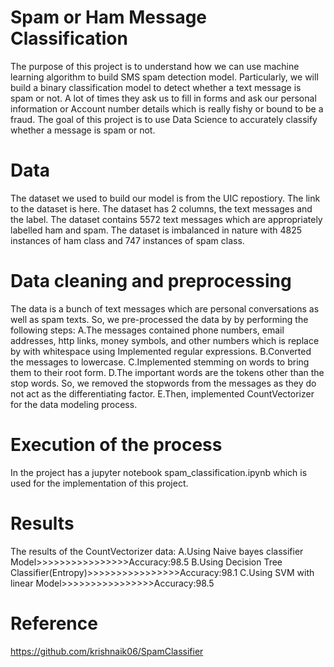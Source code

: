 # Spam or Ham Message Classification
The purpose of this project is to understand how we can use machine learning algorithm to build SMS spam detection model. Particularly, we will build a binary classification model to detect whether a text message is spam or not. A lot of times they ask us to fill in forms and ask our personal information or Account number details which is really fishy or bound to be a fraud. The goal of this project is to use Data Science to accurately classify whether a message is spam or not.
# Data
The dataset we used to build our model is from the UIC repostiory. The link to the dataset is here. The dataset has 2 columns, the text messages and the label. The dataset contains 5572 text messages which are appropriately labelled ham and spam. The dataset is imbalanced in nature with 4825 instances of ham class and 747 instances of spam class.
# Data cleaning and preprocessing
The data is a bunch of text messages which are personal conversations as well as spam texts. So, we pre-processed the data by by performing the following steps:
A.The messages contained phone numbers, email addresses, http links, money symbols, and other numbers which is replace by with whitespace using Implemented regular expressions.
B.Converted the messages to lowercase.
C.Implemented stemming on words to bring them to their root form.
D.The important words are the tokens other than the stop words. So, we removed the stopwords from the messages as they do not act as the differentiating factor.
E.Then, implemented CountVectorizer for the data modeling process.
# Execution of the process
In the project has a jupyter notebook spam_classification.ipynb which is used for the implementation of this project.
# Results
The results of the CountVectorizer data:
A.Using Naive bayes classifier Model>>>>>>>>>>>>>>>>Accuracy:98.5
B.Using Decision Tree Classifier(Entropy)>>>>>>>>>>>>>>>>Accuracy:98.1
C.Using SVM with linear Model>>>>>>>>>>>>>>>>Accuracy:98.5
# Reference
https://github.com/krishnaik06/SpamClassifier
